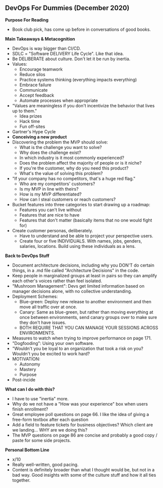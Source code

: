 ## DevOps For Dummies (December 2020)

**Purpose For Reading**
- Book club pick, has come up before in conversations of good books.
 
**Main Takeaways & Metacognition**
- DevOps is way bigger than CI/CD.
- SDLC = "Software DELIVERY Life Cycle". Like that idea.
- Be DELIBERATE about culture. Don't let it be run by inertia.
- Values:
	- Encourage teamwork
	- Reduce silos
	- Practice systems thinking (everything impacts everything)
	- Embrace failure
	- Communicate
	- Accept feedback
	- Automate processes when appropriate
- "Values are meaningless if you don't incentivize the behavior that lives up to them."
	- Idea prizes
	- Hack time
	- Fun off-sites
- Gartner's Hype Cycle
- **Conceiving a new product**
- Discovering the problem the MVP should solve:
	- What is the challenge you want to solve?
	- Why does the challenge exist?
	- In which industry is it most commonly experienced?
	- Does the problem affect the majority of people or is it niche?
	- If you're the customer, why do you need this product?
	- What's the value of solving this problem?
- "If your company has no competitors, that's a huge red flag."
	- Who are my competitors' customers?
	- Is my MVP in line with theirs?
	- How is my MVP differentiated?
	- How can I steal customers or reach customers?
- Bucket features into three categories to start drawing up a roadmap:
	- Features you can't live without
	- Features that are nice to have
	- Features that don't matter (basically items that no one would fight for)
- Create customer personas, deliberately.
	- Have to understand and be able to project your perspective users.
	- Create four or five INDIVIDUALS. With names, jobs, genders, salaries, locations. Build using these individuals as a lens.

**Back to DevOps Stuff**
- Document architecture decisions, including why you DON'T do certain things, in a .md file called "Architecture Decisions" in the code.
- Keep people in marginalized groups at least in pairs so they can amplify each other's voices rather than feel isolated.
- "Mushroom Management": Devs get limited information based on manager decisions alone, with no collective understanding.
- Deployment Schemes:
	- Blue-green: Deploy new release to another environment and then move all traffic over at once.
	- Canary: Same as blue-green, but rather than moving everything at once between environments, send canary groups over to make sure they don't have issues.
	- BOTH REQUIRE THAT YOU CAN MANAGE YOUR SESSIONS ACROSS ENVIRONMENTS.
- Measures to watch when trying to improve performance on page 171.
- "Dogfooding": Using your own software.
- "Wouldn't you be loyal to an organization that took a risk on you? Wouldn't you be excited to work hard?
- MOTIVATION:
	- Autonomy
	- Mastery
	- Purpose
- Post-incide

**What can I do with this?**
- I have to use "inertia" more.
- Why do we not have a "How was your experience" box when users finish enrollment?
- Great employee poll questions on page 66. I like the idea of giving a free-form textbox after each question
- Add a field to feature tickets for business objectives? Which client are we landing... WHY are we doing this?
- The MVP questions on page 86 are concise and probably a good copy / paste for some side projects.


**Personal Bottom Line**
- x/10
- Really well-written, good pacing.
- Content is definitely broader than what I thought would be, but not in a bad way. Good insights with some of the culture stuff and how it all ties together.
<!--stackedit_data:
eyJoaXN0b3J5IjpbLTcwNTY3NjEyNiwxOTM0NzExNzI3LC03Mz
AwNzU0MTcsMzU2NDI3OTcsLTEyNDM3MDA4MDEsLTgwODUzNzU5
NCwxNDY3NDcwNDEsLTE1MTIyODA3MDEsLTc3NTg3MDA4OCwxNj
A0ODE3NjE1LDI3MzI2MDgyMCw4MjE5ODA0NzNdfQ==
-->